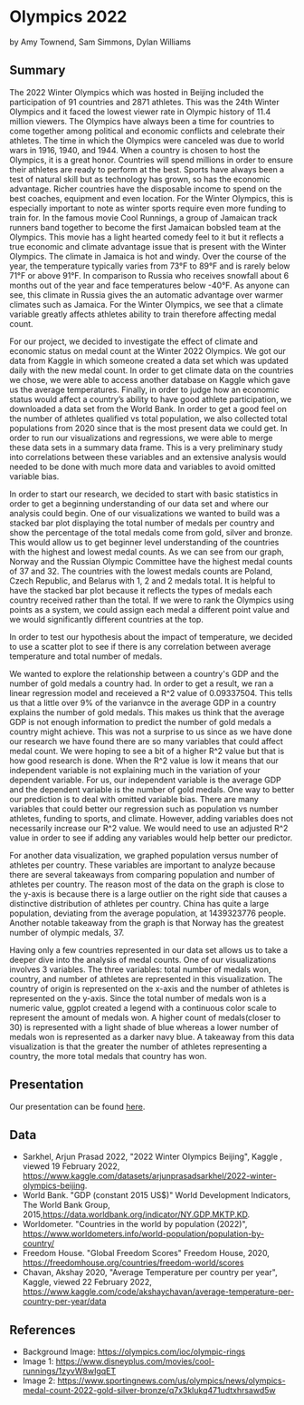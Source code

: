 Olympics 2022
================
by Amy Townend, Sam Simmons, Dylan Williams

## Summary
The 2022 Winter Olympics which was hosted in Beijing included the participation of 91 countries and 2871 athletes. This was the 24th Winter Olympics and it faced the lowest viewer rate in Olympic history of 11.4 million viewers. The Olympics have always been a time for countries to come together among political and economic conflicts and celebrate their athletes. The time in which the Olympics were canceled was due to world wars in 1916, 1940, and 1944. When a country is chosen to host the Olympics, it is a great honor. Countries will spend millions in order to ensure their athletes are ready to perform at the best. Sports have always been a test of natural skill but as technology has grown, so has the economic advantage. Richer countries have the disposable income to spend on the best coaches, equipment and even location. For the Winter Olympics, this is especially important to note as winter sports require even more funding to train for. In the famous movie Cool Runnings, a group of Jamaican track runners band together to become the first Jamaican bobsled team at the Olympics. This movie has a light hearted comedy feel to it but it reflects a true economic and climate advantage issue that is present with the Winter Olympics. The climate in Jamaica is hot and windy. Over the course of the year, the temperature typically varies from 73°F to 89°F and is rarely below 71°F or above 91°F. In comparison to Russia who receives snowfall about 6 months out of the year and face temperatures below -40°F. As anyone can see, this climate in Russia gives the an automatic advantage over warmer climates such as Jamaica. For the Winter Olympics, we see that a climate variable greatly affects athletes ability to train therefore affecting medal count. 

For our project, we decided to investigate the effect of climate and economic status on medal count at the Winter 2022 Olympics. We got our data from Kaggle in which someone created a data set which was updated daily with the new medal count. In order to get climate data on the countries we chose, we were able to access another database on Kaggle which gave us the average temperatures. Finally, in order to judge how an economic status would affect a country’s ability to have good athlete participation, we downloaded a data set from the World Bank. In order to get a good feel on the number of athletes qualified vs total population, we also collected total populations from 2020 since that is the most present data we could get. In order to run our visualizations and regressions, we were able to merge these data sets in a summary data frame. This is a very preliminary study into correlations between these variables and an extensive analysis would needed to be done with much more data and variables to avoid omitted variable bias. 

In order to start our research, we decided to start with basic statistics in order to get a beginning understanding of our data set and where our analysis could begin. One of our visualizations we wanted to build was a stacked bar plot displaying the total number of medals per country and show the percentage of the total medals come from gold, silver and bronze. This would allow us to get beginner level understanding of the countries with the highest and lowest medal counts. As we can see from our graph, Norway and the Russian Olympic Committee have the highest medal counts of 37 and 32. The countries with the lowest medals counts are Poland, Czech Republic, and Belarus with 1, 2 and 2 medals total. It is helpful to have the stacked bar plot because it reflects the types of medals each country received rather than the total. If we were to rank the Olympics using points as a system, we could assign each medal a different point value and we would significantly different countries at the top. 

In order to test our hypothesis about the impact of temperature, we decided to use a scatter plot to see if there is any correlation between average temperature and total number of medals. 

We wanted to explore the relationship between a country's GDP and the number of gold medals a country had. In order to get a result, we ran a linear regression model and receieved a R^2 value of 0.09337504. This tells us that a little over 9% of the varianvce in the average GDP in a country explains the number of gold medals. This makes us think that the average GDP is not enough information to predict the number of gold medals a country might achieve. This was not a surprise to us since as we have done our research we have found there are so many variables that could affect medal count. We were hoping to see a bit of a higher R^2 value but that is how good research is done. When the R^2 value is low it means that our independent variable is not explaining much in the variation of your dependent variable. For us, our independent variable is the average GDP and the dependent variable is the number of gold medals. One way to better our prediction is to deal with omitted variable bias. There are many variables that could better our regression such as population vs number athletes, funding to sports, and climate. However, adding variables does not necessarily increase our R^2 value. We would need to use an adjusted R^2 value in order to see if adding any variables would help better our predictor. 

For another data visualization, we graphed population versus number of athletes per country. These variables are important to analyze because there are several takeaways from comparing population and number of athletes per country. The reason most of the data on the graph is close to the y-axis is because there is a large outlier on the right side that causes a distinctive distribution of athletes per country. China has quite a large population, deviating from the average population, at 1439323776 people. Another notable takeaway from the graph is that Norway has the greatest number of olympic medals, 37. 

Having only a few countries represented in our data set allows us to take a deeper dive into the analysis of medal counts. One of our visualizations involves 3 variables. The three variables: total number of medals won, country, and number of athletes are represented in this visualization. The country of origin is represented on the x-axis and the number of athletes is represented on the y-axis. Since the total number of medals won is a numeric value, ggplot created a legend with a continuous color scale to represent the amount of medals won. A higher count of medals(closer to 30) is represented with a light shade of blue whereas a lower number of medals won is represented as a darker navy blue.  A takeaway from this data visualization is that the greater the number of athletes representing a country, the more total medals that country has won. 

## Presentation

Our presentation can be found [here](presentation/presentation.html).

## Data

* Sarkhel, Arjun Prasad 2022, "2022 Winter Olympics Beijing", Kaggle , viewed 19 February 2022, https://www.kaggle.com/datasets/arjunprasadsarkhel/2022-winter-olympics-beijing.
* World Bank. "GDP (constant 2015 US$)" World Development Indicators, The World Bank Group, 2015,https://data.worldbank.org/indicator/NY.GDP.MKTP.KD.
* Worldometer. "Countries in the world by population (2022)", https://www.worldometers.info/world-population/population-by-country/
* Freedom House. "Global Freedom Scores" Freedom House, 2020, https://freedomhouse.org/countries/freedom-world/scores
* Chavan, Akshay 2020, "Average Temperature per country per year", Kaggle, viewed 22 February 2022, https://www.kaggle.com/code/akshaychavan/average-temperature-per-country-per-year/data
## References

* Background Image: https://olympics.com/ioc/olympic-rings
* Image 1: https://www.disneyplus.com/movies/cool-runnings/1zyvW8wIgqET
* Image 2: https://www.sportingnews.com/us/olympics/news/olympics-medal-count-2022-gold-silver-bronze/q7x3klukq471udtxhrsawd5w
